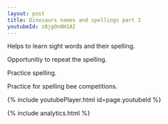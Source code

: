 ```yaml
---
layout: post
title: Dinosaurs names and spellings part 2
youtubeId: z8jgOnNH1AI
---
```

 
 
Helps to learn sight words and their spelling.

Opportunitiy to repeat the spelling. 

Practice spelling. 
 
Practice for spelling bee competitions. 
 
{% include youtubePlayer.html id=page.youtubeId %}
 
 
{% include analytics.html %}